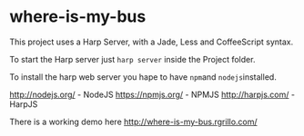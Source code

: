 where-is-my-bus
===============

This project uses a Harp Server, with a Jade, Less and CoffeeScript syntax.


To start the Harp server just ```harp server``` inside the Project folder.

To install the harp web server you hape to have ```npm```and ```nodejs```installed.

http://nodejs.org/ - NodeJS
https://npmjs.org/ - NPMJS
http://harpjs.com/ - HarpJS


There is a working demo here http://where-is-my-bus.rgrillo.com/
